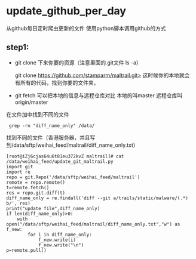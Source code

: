 # update_github_per_day
从github每日定时爬虫更新的文件 使用python脚本调用github的方式 
## step1:
- git clone 下来你要的资源（注意里面的.git文件 ls -a）

	git clone https://github.com/stamparm/maltrail.git>
这时候你的本地就会有所有的代码，找到你要的文件夹，

- git fetch 可以把本地的信息与远程仓库对比 本地的叫master 远程仓库叫origin/master



在文件加中找到不同的文件
```
 grep -rn "diff_name_only" /data/
```
找到不同的文件（香港服务器，并且写到/data/sftp/weihai_feed/maltrail/diff_name_only.txt）
```
[root@iZj6cjas64u6t81eu372kvZ maltrail]# cat  /data/weihai_feed/update_git_maltrail.py
import git
import re
repo = git.Repo('/data/sftp/weihai_feed/maltrail')
remote = repo.remote()
t=remote.fetch()
res = repo.git.diff(t)
diff_name_only = re.findall('diff --git a/trails/static/malware/(.*) b/', res)
print("update file",diff_name_only)
if len(diff_name_only)>0:
    with open("/data/sftp/weihai_feed/maltrail/diff_name_only.txt","w") as f_new:
        for i in diff_name_only:
            f_new.write(i)
            f_new.write("\n")
p=remote.pull()
```
